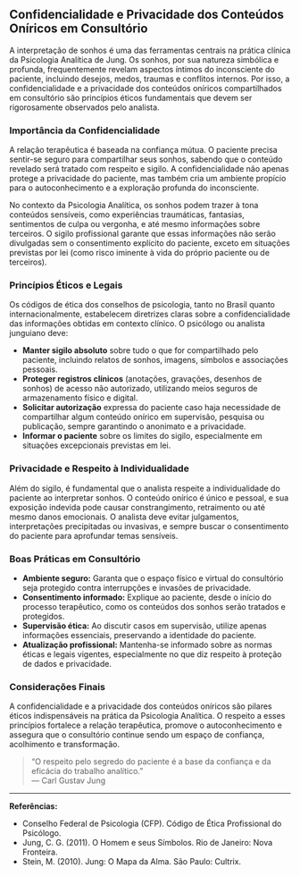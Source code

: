 
## Confidencialidade e Privacidade dos Conteúdos Oníricos em Consultório

A interpretação de sonhos é uma das ferramentas centrais na prática clínica da Psicologia Analítica de Jung. Os sonhos, por sua natureza simbólica e profunda, frequentemente revelam aspectos íntimos do inconsciente do paciente, incluindo desejos, medos, traumas e conflitos internos. Por isso, a confidencialidade e a privacidade dos conteúdos oníricos compartilhados em consultório são princípios éticos fundamentais que devem ser rigorosamente observados pelo analista.

### Importância da Confidencialidade

A relação terapêutica é baseada na confiança mútua. O paciente precisa sentir-se seguro para compartilhar seus sonhos, sabendo que o conteúdo revelado será tratado com respeito e sigilo. A confidencialidade não apenas protege a privacidade do paciente, mas também cria um ambiente propício para o autoconhecimento e a exploração profunda do inconsciente.

No contexto da Psicologia Analítica, os sonhos podem trazer à tona conteúdos sensíveis, como experiências traumáticas, fantasias, sentimentos de culpa ou vergonha, e até mesmo informações sobre terceiros. O sigilo profissional garante que essas informações não serão divulgadas sem o consentimento explícito do paciente, exceto em situações previstas por lei (como risco iminente à vida do próprio paciente ou de terceiros).

### Princípios Éticos e Legais

Os códigos de ética dos conselhos de psicologia, tanto no Brasil quanto internacionalmente, estabelecem diretrizes claras sobre a confidencialidade das informações obtidas em contexto clínico. O psicólogo ou analista junguiano deve:

- **Manter sigilo absoluto** sobre tudo o que for compartilhado pelo paciente, incluindo relatos de sonhos, imagens, símbolos e associações pessoais.
- **Proteger registros clínicos** (anotações, gravações, desenhos de sonhos) de acesso não autorizado, utilizando meios seguros de armazenamento físico e digital.
- **Solicitar autorização** expressa do paciente caso haja necessidade de compartilhar algum conteúdo onírico em supervisão, pesquisa ou publicação, sempre garantindo o anonimato e a privacidade.
- **Informar o paciente** sobre os limites do sigilo, especialmente em situações excepcionais previstas em lei.

### Privacidade e Respeito à Individualidade

Além do sigilo, é fundamental que o analista respeite a individualidade do paciente ao interpretar sonhos. O conteúdo onírico é único e pessoal, e sua exposição indevida pode causar constrangimento, retraimento ou até mesmo danos emocionais. O analista deve evitar julgamentos, interpretações precipitadas ou invasivas, e sempre buscar o consentimento do paciente para aprofundar temas sensíveis.

### Boas Práticas em Consultório

- **Ambiente seguro:** Garanta que o espaço físico e virtual do consultório seja protegido contra interrupções e invasões de privacidade.
- **Consentimento informado:** Explique ao paciente, desde o início do processo terapêutico, como os conteúdos dos sonhos serão tratados e protegidos.
- **Supervisão ética:** Ao discutir casos em supervisão, utilize apenas informações essenciais, preservando a identidade do paciente.
- **Atualização profissional:** Mantenha-se informado sobre as normas éticas e legais vigentes, especialmente no que diz respeito à proteção de dados e privacidade.

### Considerações Finais

A confidencialidade e a privacidade dos conteúdos oníricos são pilares éticos indispensáveis na prática da Psicologia Analítica. O respeito a esses princípios fortalece a relação terapêutica, promove o autoconhecimento e assegura que o consultório continue sendo um espaço de confiança, acolhimento e transformação.

> “O respeito pelo segredo do paciente é a base da confiança e da eficácia do trabalho analítico.”  
> — Carl Gustav Jung

---
**Referências:**
- Conselho Federal de Psicologia (CFP). Código de Ética Profissional do Psicólogo.
- Jung, C. G. (2011). O Homem e seus Símbolos. Rio de Janeiro: Nova Fronteira.
- Stein, M. (2010). Jung: O Mapa da Alma. São Paulo: Cultrix.
```
